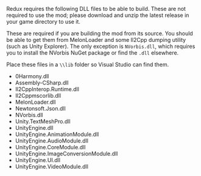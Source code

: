 Redux requires the following DLL files to be able to build. These are not required to use the mod; please download and unzip the latest release in your game directory to use it.

These are required if you are building the mod from its source. You should be able to get them from MelonLoader and some Il2Cpp dumping utility (such as Unity Explorer). The only exception is `NVorbis.dll`, which requires you to install the NVorbis NuGet package or find the `.dll` elsewhere.

Place these files in a `\\lib` folder so Visual Studio can find them.

* 0Harmony.dll
* Assembly-CSharp.dll
* Il2CppInterop.Runtime.dll
* Il2Cppmscorlib.dll
* MelonLoader.dll
* Newtonsoft.Json.dll
* NVorbis.dll
* Unity.TextMeshPro.dll
* UnityEngine.dll
* UnityEngine.AnimationModule.dll
* UnityEngine.AudioModule.dll
* UnityEngine.CoreModule.dll
* UnityEngine.ImageConversionModule.dll
* UnityEngine.UI.dll
* UnityEngine.VideoModule.dll

